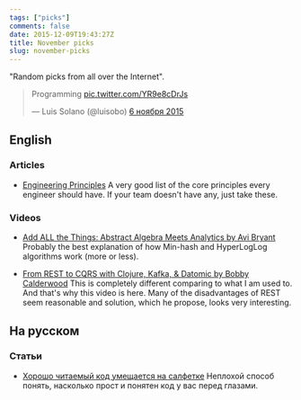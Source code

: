```yaml
---
tags: ["picks"]
comments: false
date: 2015-12-09T19:43:27Z
title: November picks
slug: november-picks
---
```


"Random picks from all over the Internet".

<!--more-->

<blockquote class="twitter-tweet" lang="ru"><p lang="en" dir="ltr">Programming <a href="https://t.co/YR9e8cDrJs">pic.twitter.com/YR9e8cDrJs</a></p>&mdash; Luis Solano (@luisobo) <a href="https://twitter.com/luisobo/status/662750626875592704">6 ноября 2015</a></blockquote>
<script async src="//platform.twitter.com/widgets.js" charset="utf-8"></script>

## English

### Articles

* [Engineering Principles](https://medium.com/@treystout/engineering-principles-c58f5f8c264b)
  A very good list of the core principles every engineer should have. If your
  team doesn't have any, just take these.

### Videos

* [Add ALL the Things: Abstract Algebra Meets Analytics by Avi Bryant](http://www.infoq.com/presentations/abstract-algebra-analytics)
  Probably the best explanation of how Min-hash and HyperLogLog algorithms work (more or less).

* [From REST to CQRS with Clojure, Kafka, & Datomic by Bobby Calderwood](https://www.youtube.com/watch?v=qDNPQo9UmJA)
  This is completely different comparing to what I am used to. And that's why
  this video is here. Many of the disadvantages of REST seem reasonable and
  solution, which he propose, looks very interesting.

## На русском

### Статьи

* [Хорошо читаемый код умещается на салфетке](https://medium.com/@pismenny/%D1%87%D0%B8%D1%82%D0%B0%D0%B5%D0%BC%D1%8B%D0%B9-%D0%BA%D0%BE%D0%B4-%D0%BF%D1%80%D0%B8%D0%BD%D1%86%D0%B8%D0%BF-%D1%81%D0%B0%D0%BB%D1%84%D0%B5%D1%82%D0%BA%D0%B8-74f0dd50a98a#.95nv9lbd6)
  Неплохой способ понять, насколько прост и понятен код у вас перед глазами.
